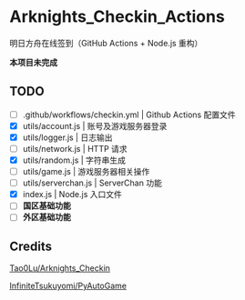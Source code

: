 # Arknights_Checkin_Actions

明日方舟在线签到（GitHub Actions + Node.js 重构）

**本项目未完成**

## TODO

- [ ] .github/workflows/checkin.yml | Github Actions 配置文件
- [x] utils/account.js | 账号及游戏服务器登录
- [x] utils/logger.js | 日志输出
- [ ] utils/network.js | HTTP 请求
- [x] utils/random.js | 字符串生成
- [ ] utils/game.js | 游戏服务器相关操作
- [ ] utils/serverchan.js | ServerChan 功能
- [x] index.js | Node.js 入口文件
- [ ] **国区基础功能**
- [ ] **外区基础功能**

## Credits

[Tao0Lu/Arknights_Checkin](https://github.com/Tao0Lu/Arknights_Checkin)

[InfiniteTsukuyomi/PyAutoGame](https://github.com/InfiniteTsukuyomi/PyAutoGame "InfiniteTsukuyomi/PyAutoGame")
